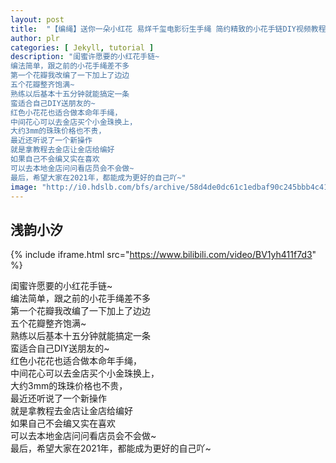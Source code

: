 ```yaml
---
layout: post
title:  "【编绳】送你一朵小红花 易烊千玺电影衍生手绳 简约精致的小花手链DIY视频教程"
author: plr
categories: [ Jekyll, tutorial ]
description: "闺蜜许愿要的小红花手链~
编法简单，跟之前的小花手绳差不多
第一个花瓣我改编了一下加上了边边
五个花瓣整齐饱满~
熟练以后基本十五分钟就能搞定一条
蛮适合自己DIY送朋友的~
红色小花花也适合做本命年手绳，
中间花心可以去金店买个小金珠换上，
大约3mm的珠珠价格也不贵，
最近还听说了一个新操作
就是拿教程去金店让金店给编好
如果自己不会编又实在喜欢
可以去本地金店问问看店员会不会做~
最后，希望大家在2021年，都能成为更好的自己吖~"
image: "http://i0.hdslb.com/bfs/archive/58d4de0dc61c1edbaf90c245bbb4c41d2d99b805.jpg"
---
```

## 浅韵小汐

{% include iframe.html src="https://www.bilibili.com/video/BV1yh411f7d3" %}

闺蜜许愿要的小红花手链~<br>编法简单，跟之前的小花手绳差不多<br>第一个花瓣我改编了一下加上了边边<br>五个花瓣整齐饱满~<br>熟练以后基本十五分钟就能搞定一条<br>蛮适合自己DIY送朋友的~<br>红色小花花也适合做本命年手绳，<br>中间花心可以去金店买个小金珠换上，<br>大约3mm的珠珠价格也不贵，<br>最近还听说了一个新操作<br>就是拿教程去金店让金店给编好<br>如果自己不会编又实在喜欢<br>可以去本地金店问问看店员会不会做~<br>最后，希望大家在2021年，都能成为更好的自己吖~

